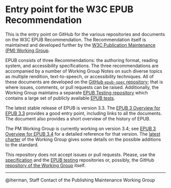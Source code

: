 # Entry point for the W3C EPUB Recommendation

This is the entry point on GitHub for the various repositories and documents on the W3C EPUB Recommendation. The Recommendation itself is maintained and developed further by the [W3C Publication Maintenance (PM) Working Group](https://www.w3.org/groups/wg/pm/). 

EPUB consists of three Recommendations: the authoring format, reading system, and accessibility specifications. The three recommendations are accompanied by a number of Working Group Notes on such diverse topics as multiple rendition, text-to-speech, or accessibility techniques. All of these documents are developed on the [GitHub `epub-spec` repository](https://github.com/w3c/epub-specs/); that is where issues, comments, or pull requests can be raised. Additionally, the Working Group maintains a separate [EPUB Testing repository](https://github.com/w3c/epub-tests/) which contains a large set of publicly available [EPUB tests](https://w3c.github.io/epub-tests/).

The latest stable release of EPUB is version 3.3. The [EPUB 3 Overview for EPUB 3.3](https://www.w3.org/TR/epub-overview-33/) provides a good entry point, including links to all the documents. The document also provides a short overview of the history of EPUB.

The PM Working Group is currently working on version 3.4; see [EPUB 3 Overview for EPUB 3.4](https://www.w3.org/TR/epub-overview-34/) for a detailed reference for that version. The [latest charter](https://www.w3.org/2025/02/pmwg-charter.html) of the Working Group gives some details on the possible additions to the standard.

This repository does not accept issues or pull requests. Please, use the [specification](https://github.com/w3c/epub-specs/) and the [EPUB testing](https://github.com/w3c/epub-tests/) repositories or, possibly, the GitHub [repository of the Working Group](https://github.com/w3c/pm-wg) itself. 

---

@iherman, Staff Contact of the Publishing Maintenance Working Group
